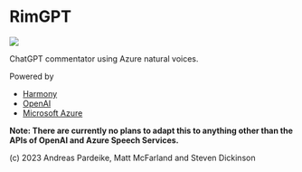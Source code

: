 # RimGPT

<img src="https://github.com/pardeike/RimGPT/raw/master/About/Preview.png"/>

ChatGPT commentator using Azure natural voices.

Powered by
- [Harmony](https://github.com/pardeike/Harmony)
- [OpenAI](https://openai.com)
- [Microsoft Azure](https://azure.microsoft.com)

**Note: There are currently no plans to adapt this to anything other than the APIs of OpenAI and Azure Speech Services.**

(c) 2023 Andreas Pardeike, Matt McFarland and Steven Dickinson
